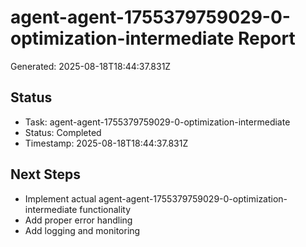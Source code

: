 # agent-agent-1755379759029-0-optimization-intermediate Report

Generated: 2025-08-18T18:44:37.831Z

## Status
- Task: agent-agent-1755379759029-0-optimization-intermediate
- Status: Completed
- Timestamp: 2025-08-18T18:44:37.831Z

## Next Steps
- Implement actual agent-agent-1755379759029-0-optimization-intermediate functionality
- Add proper error handling
- Add logging and monitoring
